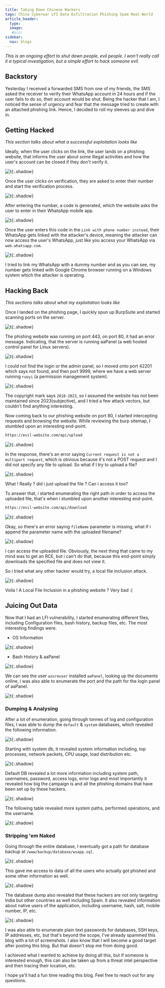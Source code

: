 ```yaml
---
title: Taking Down Chinese Hackers
tags: China Cyberwar LFI Data Exfiltration Phishing Spam Real-World
article_header:
  type: 
  image:
   #src: 
sidebar: 
  nav: blogs
---
```


*This is an ongoing effort to shut down people, evil people. I won't really call it a typical investigation, but a simple effort to hack someone evil.*

## Backstory

Yesterday I received a forwarded SMS from one of my friends, the SMS asked the receiver to verify their WhatsApp account in 24 hours and if the user fails to do so, their account would be shut. Being the hacker that I am, I noticed the sense of urgency and fear that the message tried to create with an attached phishing link. Hence, I decided to roll my sleeves up and dive in.

## Getting Hacked

*This section talks about what a successful exploitation looks like*

Ideally, when the user clicks on the link, the user lands on a phishing website, that informs the user about some illegal activities and how the user's account can be closed if they don't verify it.

![t](/Images/chinese/a.png){:.shadow}

Once the user clicks on verification, they are asked to enter their number and start the verification process.

![t](/Images/chinese/b.png){:.shadow}

After entering the number, a code is generated, which the website asks the user to enter in their WhatsApp mobile app.

![t](/Images/chinese/c.png){:.shadow}

Once the user enters this code in the `Link with phone number instead`, their WhatsApp gets linked with the attacker's device, meaning the attacker can now access the user's WhatsApp, just like you access your WhatsApp via `web.whatsapp.com`.

![t](/Images/chinese/d.png){:.shadow}

I tried to link my WhatsApp with a dummy number and as you can see, my number gets linked with Google Chrome browser running on a Windows system which the attacker is operating.

## Hacking Back

*This sections talks about what my exploitation looks like*

Once I landed on the phishing page, I quickly spun up BurpSuite and started scanning ports on the server. 

![t](/Images/chinese/1.png){:.shadow}

The phishing website was running on port 443, on port 80, it had an error message. Indicating, that the server is running aaPanel (a web hosted control panel for Linux servers).

![t](/Images/chinese/e.png){:.shadow}

I could not find the login or the admin panel, so I moved onto port 42201 which says not found, and then port 9999, where we have a web server running `ruoyi` (a permission management system).

![t](/Images/chinese/f.png){:.shadow}

The copyright mark says `2018-2023`, so I assumed the website has not been maintained since 2023(subjective), and I tried a few attack vectors, but couldn't find anything interesting. 

Now coming back to our phishing website on port 80, I started intercepting requests and browsing the website. While reviewing the burp sitemap, I stumbled upon an interesting end-point.

```bash
https://evil-website.com/api/upload
```

![t](/Images/chinese/2.png){:.shadow}

In the response, there's an error saying `Current request is not a multipart request`, which is obvious because it's not a POST request and I did not specify any file to upload. So what if I try to upload a file? 

![t](/Images/chinese/3.png){:.shadow}

What ! Really ?  did i just upload the file ? Can i access it too? 

To answer that, i started enumerating the right path in order to access the uploaded file, that's when i stumbled upon another interesting end-point.

```bash
https://evil-website.com/api/download
```

![t](/Images/chinese/4.png){:.shadow}

Okay, so there's an error saying `fileName` parameter is missing, what if i append the parameter name with the uploaded filename?

![t](/Images/chinese/5.png){:.shadow}

I can access the uploaded file. Obviously, the next thing that came to my mind was to get an RCE, but i can't do that, because this end-point simply downloads the specified file and does not view it.

So i tried what any other hacker would try, a local file inclusion attack. 

![t](/Images/chinese/6.png){:.shadow}

Voila ! A Local File Inclusion in a phishing website ? Very bad :(

## Juicing Out Data

Now that I had an LFI vulnerability, I started enumerating different files, including Configuration files, bash history, backup files, etc. The most interesting findings were.

- OS Information

![t](/Images/chinese/7.png){:.shadow}

- Bash History & aaPanel

![t](/Images/chinese/8.png){:.shadow}

We can see the user `azureuser` installed `aaPanel`, looking up the documents online, i was also able to enumerate the port and the path for the login panel of aaPanel.

![t](/Images/chinese/9.png){:.shadow}

### Dumping & Analysing

After a lot of enumeration, going through tonnes of log and configuration files, I was able to dump the `default` & `system` databases, which revealed the following information.

![t](/Images/chinese/10.png){:.shadow}

Starting with system db, it revealed system information including, top processes, network packets, CPU usage, load distribution etc.

![t](/Images/chinese/11.png){:.shadow}

Default DB revealed a lot more information including system path, usernames, password, access logs, error logs and most importantly it revealed how big the campaign is and all the phishing domains that have been set up by these hackers.

![t](/Images/chinese/12.png){:.shadow}

The following table revealed more system paths, performed operations, and the username.

![t](/Images/chinese/13.png){:.shadow}

### Stripping 'em Naked

Going through the entire database, I eventually got a path for database backup at `/www/backup/database/wsapp.sql`.

![t](/Images/chinese/14.png){:.shadow}

This gave me access to data of all the users who actually got phished and some other information as well.

![t](/Images/chinese/15.png){:.shadow}

The database dump also revealed that these hackers are not only targeting India but other countries as well including Spain. It also revealed information about native users of the application, including username, hash, salt, mobile number, IP, etc.

![t](/Images/chinese/16.png){:.shadow}

I was also able to enumerate plain text passwords for databases, SSH keys, IP addresses, etc, but that's beyond the scope, I've already spammed this blog with a lot of screenshots. I also know that I will become a good target after posting this blog. But that doesn't stop me from doing good. 

I achieved what I wanted to achieve by doing all this, but if someone is interested enough, this can also be taken up from a threat intel perspective and then tracing their location, etc.

I hope ya'll had a fun time reading this blog. Feel free to reach out for any questions.

